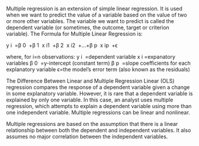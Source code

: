 Multiple regression is an extension of simple linear regression. It is used when we want to predict the value of a variable based on the value of two or more other variables. The variable we want to predict is called the dependent variable (or sometimes, the outcome, target or criterion variable).
The Formula for Multiple Linear Regression is:

y 
i
​	 =β 
0
​	 +β 
1
​	 x 
i1
​	 +β 
2
​	 x 
i2
​	 +...+β 
p
​	 x 
ip
​	 +ϵ

where, for i=n observations:
y 
i
​	 =dependent variable
x 
i
​	 =expanatory variables
β 
0
​	 =y-intercept (constant term)
β 
p
​	 =slope coefficients for each explanatory variable
ϵ=the model’s error term (also known as the residuals)
​	

The Difference Between Linear and Multiple Regression
Linear (OLS) regression compares the response of a dependent variable given a change in some explanatory variable. However, it is rare that a dependent variable is explained by only one variable. In this case, an analyst uses multiple regression, which attempts to explain a dependent variable using more than one independent variable. Multiple regressions can be linear and nonlinear.

Multiple regressions are based on the assumption that there is a linear relationship between both the dependent and independent variables. It also assumes no major correlation between the independent variables.
